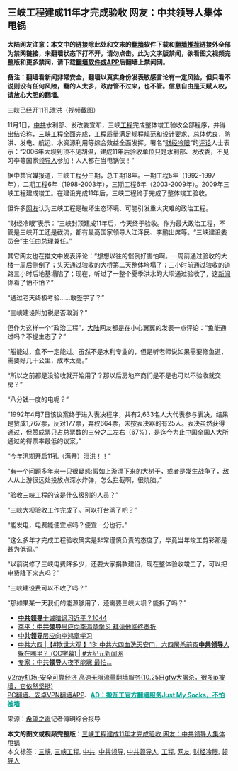  <h2>三峡工程建成11年才完成验收 网友：中共领导人集体甩锅</h2> <p class="notice"><b>大陆网友注意：本文中的链接除此处和文末的<a href="https://github.com/bannedbook/fanqiang" >翻墙</a>软件下载和<a href="https://github.com/killgcd/justmysocks/blob/master/README.md">翻墙推荐</a>链接外全部为禁网链接，未翻墙状态下打不开，请勿点击。此为文字版禁闻，欲看图文视频完整版和更多禁闻，请下载<a href="https://github.com/bannedbook/fanqiang">翻墙软件或APP</a>后翻墙上禁闻网。</p><p>备注：翻墙看新闻非常安全，翻墙以真实身份发表敏感言论有一定风险，但只看不说则没有任何风险，翻的人太多，政府管不过来，也不管。信息自由是天赋人权，请放心大胆的翻墙。</b></p>  <div class="entry"> <p id="conimg"></p> <p><a href="https://www.bannedbook.org/bnews/tag/%e4%b8%89%e5%b3%a1/" class="st_tag internal_tag" rel="tag" title="标签 三峡 下的日志">三峡</a>已经开11孔泄洪（视频截图）</p> <p>11月1日，<a href="https://www.bannedbook.org/bnews/tag/%e4%b8%ad%e5%85%b1/" class="st_tag internal_tag" rel="tag" title="标签 中共 下的日志">中共</a>水利部、发改委宣布，三峡<a href="https://www.bannedbook.org/bnews/tag/%E5%B7%A5%E7%A8%8B/" class="st_tag internal_tag" rel="tag" title="标签 工程 下的日志">工程</a>完成整体竣工验收全部程序，并得出结论称，<a href="https://www.bannedbook.org/bnews/tag/%E4%B8%89%E5%B3%A1%E5%B7%A5%E7%A8%8B/" class="st_tag internal_tag" rel="tag" title="标签 三峡工程 下的日志">三峡工程</a>全面完成，工程质量满足规程规范和设计要求、总体优良，防洪、发电、航运、水资源利用等综合效益全面发挥。署名“<a href="https://www.bannedbook.org/bnews/tag/%e8%b4%a2%e7%bb%8f%e5%86%b7%e7%9c%bc/" class="st_tag internal_tag" rel="tag" title="标签 财经冷眼 下的日志">财经冷眼</a>”的<span class='wp_keywordlink_affiliate'><a href="https://www.bannedbook.org/bnews/comments/" title="新闻评论" target="_blank">评论</a></span>人士表示：“2006年大坝到顶不见胡温，建成11年后验收单位只是水利部、发改委，不见习李等国家<a href="https://www.bannedbook.org/bnews/tag/%E9%A2%86%E5%AF%BC%E4%BA%BA/" class="st_tag internal_tag" rel="tag" title="标签 领导人 下的日志">领导人</a>参加！人人都在当甩锅侠！”</p> <p>据中共官媒报道，三峡工程分三期，总工期18年。一期工程5年（1992-1997年），二期工程6年（1998-2003年），三期工程6年（2003-2009年）。2009年三峡工程建成竣工。在建设完成11年后，三峡工程终于完成了整体竣工验收。</p> <p>但许多<a href="https://www.bannedbook.org/bnews/tag/%e7%bd%91%e5%8f%8b/" class="st_tag internal_tag" rel="tag" title="标签 网友 下的日志">网友</a>认为三峡工程是破坏生态环境、可能引发重大灾难的政治工程。</p> <p>“财经冷眼”表示：“三峡封顶建成11年后，今天终于验收。作为最大政治工程，不管是三峡开工还是截流，都有最高国家领导人江泽民、李鹏出席等。“三峡建设委员会”主任由总理兼任。”</p>  <p>其它网友也在推文中发表评论：“想想以往的惯例好害怕啊。一周前通过验收的大楼一周后侧倒了；头天通过验收的大桥第二天整体垮塌了；三小时前通过验收的道路三小时后地基塌陷了；现在，听过了一整个夏季洪水的大坝通过验收了，这<span class='wp_keywordlink_affiliate'><a href="https://www.bannedbook.org/" title="新闻">新闻</a></span>你看了怕不怕？”</p> <p>“通过老天终极考验&#8230;&#8230;敢签字了？”</p> <p>“三峡建设附加税是否取消？”</p> <p>但作为这样一个“政治工程”，<span class='wp_keywordlink_affiliate'><a href="https://www.bannedbook.org/" title="大陆" target="_blank">大陆</a></span>网友都是在小心翼翼的发表一点评论：“鱼能通过吗？不提生态了？”</p> <p>“船能过，鱼不一定能过。虽然不是水利专业的，但是听老师说如果需要修鱼道，需要好几十公里，成本太高。”</p> <p>“所以之前都是没验收就开始用了？那以后房地产商们是不是也可以不验收就交房？”</p>  <p>“八分钱一度的电呢？”</p> <p>“1992年4月7日该议案终于进入表决程序，共有2,633名人大代表参与表决，结果是赞成1,767票，反对177票，弃权664票，未按表决器的有25人。表决虽然获得通过，但赞成票只占总票数的三分之二左右（67%），是迄今为止<span class='wp_keywordlink_affiliate'><a href="https://www.bannedbook.org/" title="中国" target="_blank">中国</a></span>全国人大所通过的得票率最低的议案。”</p> <p>“今年汛期开启11孔（满开）泄洪！！”</p> <p>“有一个问题多年来一只很疑惑:假如上游漂下来的大树干，或者是发生战争了，敌人从上游很远处投放点深水炸弹，怎么拦截啊，很烧脑。”</p> <p>“验收三峡工程的该是什么级别的人员？”</p> <p>“三峡大坝验收工作完成了。可以打台湾了吧？”</p>  <p>“能发电，电费能便宜点吗？便宜一分也行。”</p> <p>“这么多年才完成工程验收确实是非常谨慎负责的态度了，毕竟当年竣工剪彩那是甚为低调。”</p> <p>“以前说修了三峡电费降多少，还要大家捐款建设，现在整体验收竣工了，可以把电费降下来点吗？”</p> <p>“三峡建设费可以不收了吗？”</p> <p>“那如果某一天我们的能源够用了，还需要三峡大坝？能拆了吗？”</p> <ul class='op-related-articles' title='相关阅读'> <li><a href='https://www.bannedbook.org/bnews/bannedvideo/20201018/1417590.html' target='_blank'><b>中共领导</b>十诫暗讽习近平？1044</a></li> <li><a href='https://www.bannedbook.org/bnews/comments/20201016/1414808.html' target='_blank'>李平：<b>中共领导</b>层应向李鸿章学习 拜读他临终奏折</a></li> <li><a href='https://www.bannedbook.org/bnews/ssgc/20201015/1414417.html' target='_blank'><b>中共领导</b>层应向李鸿章学习</a></li> <li><a href='https://www.bannedbook.org/bnews/bannedvideo/20200925/1403098.html' target='_blank'>中共六四 |【#欺世大观 】13: 中共六四血洗天安门，六四屠杀前夜<b>中共领导</b>人躲在哪里？ (CC字幕) | #大纪元新闻网</a></li> <li><a href='https://www.bannedbook.org/bnews/topimagenews/20200910/1393965.html' target='_blank'>专家：<b>中共领导</b>人夜不能寐 最怕…</a></li> </ul> <p class="texttj"> <a href="https://www.bannedbook.org/forum23/topic22702.html" target="_blank">V2ray机场-安全可靠经济 高速无限流量翻墙服务(10.25日gfw大屠杀，很多ip被墙，它依然坚挺)</a><br/> <a href="https://github.com/bannedbook/fanqiang/wiki/%E7%A6%81%E9%97%BB%E7%BD%91%E5%AE%89%E5%8D%93%E7%BF%BB%E5%A2%99%E6%96%B0%E9%97%BBAPP" target="_blank">PC翻墙、安卓VPN翻墙APP</a>、<span onclick="window.open('https://github.com/killgcd/justmysocks/blob/master/README.md')" style="font-weight:bold;color:#00A191;cursor:pointer;text-decoration:underline;outline:none">AD：搬瓦工官方翻墙服务Just My Socks，不怕被墙</span></p><p> 来源：<span class='wp_keywordlink_affiliate'><a href="https://www.soundofhope.org" title="希望之声" target="_blank">希望之声</a></span>记者傅明综合报导 </p> <a name='sharetosocial'></a>       <div><b>本文的图文或视频完整版</b>：<a href='https://www.bannedbook.org/bnews/cbnews/20201102/1424113.html'>三峡工程建成11年才完成验收 网友：中共领导人集体甩锅</a></div>  </div><!--END ENTRY--> <div class="postfooter"> <div>本文标签：<a href="https://www.bannedbook.org/bnews/tag/%e4%b8%89%e5%b3%a1/" rel="tag">三峡</a>, <a href="https://www.bannedbook.org/bnews/tag/%E4%B8%89%E5%B3%A1%E5%B7%A5%E7%A8%8B/" rel="tag">三峡工程</a>, <a href="https://www.bannedbook.org/bnews/tag/%e4%b8%ad%e5%85%b1/" rel="tag">中共</a>, <a href="https://www.bannedbook.org/bnews/tag/%E4%B8%AD%E5%85%B1%E9%A2%86%E5%AF%BC/" rel="tag">中共领导</a>, <a href="https://www.bannedbook.org/bnews/tag/%E4%B8%AD%E5%85%B1%E9%A2%86%E5%AF%BC%E4%BA%BA/" rel="tag">中共领导人</a>, <a href="https://www.bannedbook.org/bnews/tag/%E5%B7%A5%E7%A8%8B/" rel="tag">工程</a>, <a href="https://www.bannedbook.org/bnews/tag/%e7%bd%91%e5%8f%8b/" rel="tag">网友</a>, <a href="https://www.bannedbook.org/bnews/tag/%e8%b4%a2%e7%bb%8f%e5%86%b7%e7%9c%bc/" rel="tag">财经冷眼</a>, <a href="https://www.bannedbook.org/bnews/tag/%E9%A2%86%E5%AF%BC%E4%BA%BA/" rel="tag">领导人</a></div>  </div><!--END POSTFOOTER--> 